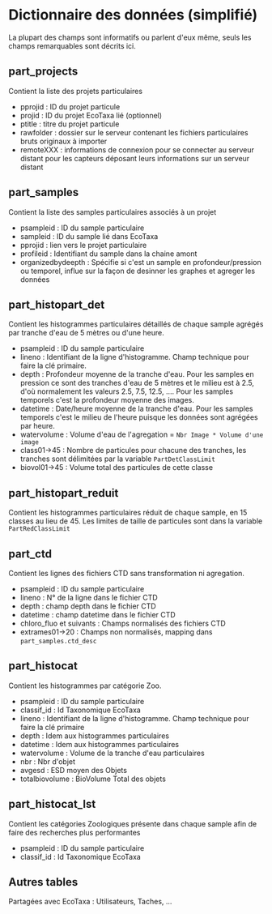 # Dictionnaire des données (simplifié)

La plupart des champs sont informatifs ou parlent d'eux même, seuls les champs remarquables sont décrits ici.

## part_projects

Contient la liste des projets particulaires

* pprojid : ID du projet particule
* projid : ID du projet EcoTaxa lié (optionnel)
* ptitle : titre du projet particule
* rawfolder : dossier sur le serveur contenant les fichiers particulaires bruts originaux à importer
* remoteXXX : informations de connexion pour se connecter au serveur distant pour les capteurs déposant leurs
  informations sur un serveur distant

## part_samples

Contient la liste des samples particulaires associés à un projet

* psampleid : ID du sample particulaire
* sampleid : ID du sample lié dans EcoTaxa
* pprojid : lien vers le projet particulaire
* profileid : Identifiant du sample dans la chaine amont
* organizedbydeepth : Spécifie si c'est un sample en profondeur/pression ou temporel, influe sur la façon de desinner
  les graphes et agreger les données

## part_histopart_det

Contient les histogrammes particulaires détaillés de chaque sample agrégés par tranche d'eau de 5 mètres ou d'une heure.

* psampleid : ID du sample particulaire
* lineno : Identifiant de la ligne d'histogramme. Champ technique pour faire la clé primaire.
* depth : Profondeur moyenne de la tranche d'eau. Pour les samples en pression ce sont des tranches d'eau de 5 mètres et
  le milieu est à 2.5, d'où normalement les valeurs 2.5, 7.5, 12.5, .... Pour les samples temporels c'est la profondeur
  moyenne des images.
* datetime : Date/heure moyenne de la tranche d'eau. Pour les samples temporels c'est le milieu de l'heure puisque les
  données sont agrégées par heure.
* watervolume : Volume d'eau de l'agregation = `Nbr Image * Volume d'une image`
* class01->45 : Nombre de particules pour chacune des tranches, les tranches sont délimitées par la
  variable `PartDetClassLimit`
* biovol01->45 : Volume total des particules de cette classe

## part_histopart_reduit

Contient les histogrammes particulaires réduit de chaque sample, en 15 classes au lieu de 45. Les limites de taille de
particules sont dans la variable `PartRedClassLimit`

## part_ctd

Contient les lignes des fichiers CTD sans transformation ni agregation.

* psampleid : ID du sample particulaire
* lineno : N° de la ligne dans le fichier CTD
* depth : champ depth dans le fichier CTD
* datetime : champ datetime dans le fichier CTD
* chloro_fluo et suivants : Champs normalisés des fichiers CTD
* extrames01->20 : Champs non normalisés, mapping dans `part_samples.ctd_desc`

## part_histocat

Contient les histogrammes par catégorie Zoo.

* psampleid : ID du sample particulaire
* classif_id : Id Taxonomique EcoTaxa
* lineno : Identifiant de la ligne d'histogramme. Champ technique pour faire la clé primaire
* depth : Idem aux histogrammes particulaires
* datetime : Idem aux histogrammes particulaires
* watervolume : Volume de la tranche d'eau particulaires
* nbr : Nbr d'objet
* avgesd : ESD moyen des Objets
* totalbiovolume : BioVolume Total des objets

## part_histocat_lst

Contient les catégories Zoologiques présente dans chaque sample afin de faire des recherches plus performantes

* psampleid : ID du sample particulaire
* classif_id : Id Taxonomique EcoTaxa

## Autres tables

Partagées avec EcoTaxa : Utilisateurs, Taches, ...